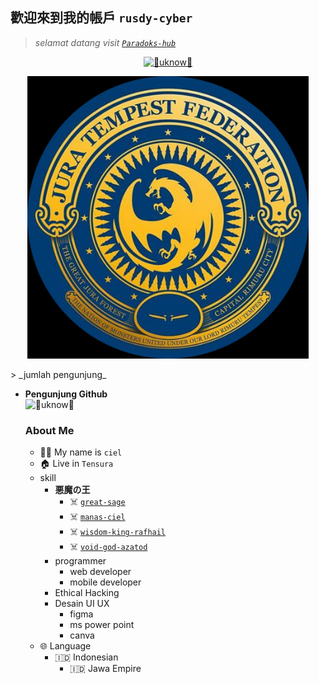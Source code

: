## 歡迎來到我的帳戶 `rusdy-cyber`

> _selamat datang visit [`Paradoks-hub`](https://github.com/Paradoks-hub)_

<p align="center">
       <a href="https://git.io/typing-svg"><img src="http://readme-typing-svg.herokuapp.com?font=Fira+Code&size=30&pause=1000&color=006747&random=false&width=435&lines=%F0%9F%91%BE+WELCOME+human%F0%9F%91%BE;%F0%9F%92%80+NO+SYSTEM+SAVE+%F0%9F%92%80" alt="👾uknow👾" /></a> 
</p>

<p  align="center">
      <img src="https://github.com/rusdy-cyber/rusdy-cyber/blob/main/img/rimuru.jpg" width="450px">
</p>
> _jumlah pengunjung_

- **Pengunjung Github**  
       ![👾uknow👾](https://komarev.com/ghpvc/?username=rusdy-cyber&color=blue)
  >

  ### About Me
  - 👨‍🦱 My name is `ciel` 
  - 🏠 Live in `Tensura `
  - skill
     - **悪魔の王**
         - ☠️ [`great-sage`](https://github.com/rusdy-cyber/great-sage)
         - ☠️ [`manas-ciel`](https://github.com/rusdy-cyber/manas-ciel)
         - ☠️ [`wisdom-king-rafhail`](https://github.com/rusdy-cyber/wisdom-king-rafhail)
         - ☠️ [`void-god-azatod`](https://github.com/rusdy-cyber/void-god-azatod)
     - programmer
         - web developer
         - mobile developer
     - Ethical Hacking
     - Desain UI UX
         - figma
         - ms power point
         - canva
  - 🌐 Language
     - 🇮🇩 Indonesian
        - 🇮🇩 Jawa Empire


<!--
**rusdy-cyber/rusdy-cyber** is a ✨ _special_ ✨ repository because its `README.md` (this file) appears on your GitHub profile.

Here are some ideas to get you started:

- 🔭 I’m currently working on ...
- 🌱 I’m currently learning ...
- 👯 I’m looking to collaborate on ...
- 🤔 I’m looking for help with ...
- 💬 Ask me about ...
- 📫 How to reach me: ...
- 😄 Pronouns: ...
- ⚡ Fun fact: ...
-->
